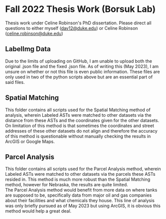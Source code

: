 # Fall 2022 Thesis Work (Borsuk Lab)
Thesis work under Celine Robinson's PhD dissertation. 
Please direct all questions to either myself (dav12@duke.edu) or Celine Robinson (celine.robinson@duke.edu)

## LabelImg Data
Due to the limits of uploading on GitHub, I am unable to upload both the original .json file and the fixed .json file. As of writing this (May 2023), I am unsure on whether or not this file is even public information. These files are only used in two of the python scripts above but are an essential part of said files.

## Spatial Matching
This folder contains all scripts used for the Spatial Matching method of analysis, wherein Labeled ASTs were matched to other datasets via the distance from these ASTs and the coordinates given for the other datasets. On limitation of this method is that sometimes the coordinates and street addresses of these other datasets do not align and therefore the accuracy of this method is questionable without manually checking the results in ArcGIS or Google Maps. 

## Parcel Analysis
This folder contains all scripts used for the Parcel Analysis method, wherein Labeled ASTs were matched to other datasets via the parcels these ASTs resided in. This method is much more robust than the Spatial Matching method, however for Nebraska, the results are quite limited. 
<br> The Parcel Analysis method would benefit from more data on where tanks are supposed to be, specifically data from major oil and gas companies about their facilities and what chemicals they house. This line of analysis was only briefly pursued as of May 2023 but using ArcGIS, it is obvious this method would help a great deal. 
